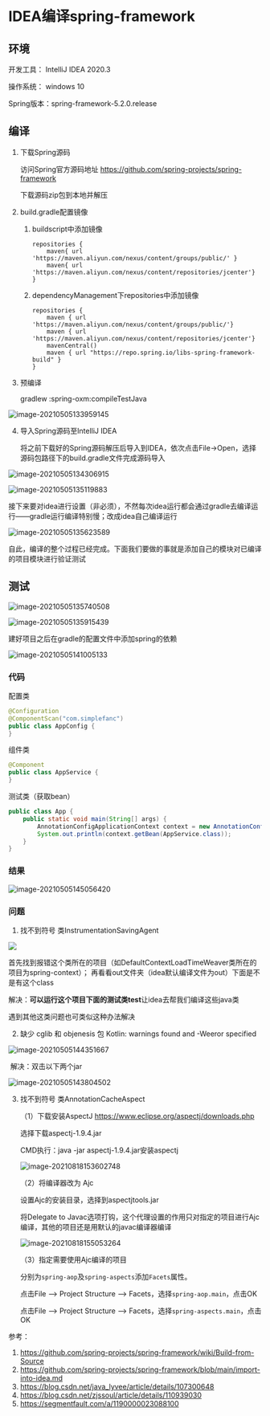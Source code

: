 # IDEA编译spring-framework

## 环境

开发工具： IntelliJ IDEA 2020.3

操作系统： windows 10

Spring版本：spring-framework-5.2.0.release

## 编译

1. 下载Spring源码

   访问Spring官方源码地址 https://github.com/spring-projects/spring-framework
   
   下载源码zip包到本地并解压

2. build.gradle配置镜像

    1. buildscript中添加镜像

       ```
       repositories {
           maven{ url 'https://maven.aliyun.com/nexus/content/groups/public/' }
           maven{ url 'https://maven.aliyun.com/nexus/content/repositories/jcenter'}
       }
       ```

    2. dependencyManagement下repositories中添加镜像

       ```
       repositories {
           maven { url 'https://maven.aliyun.com/nexus/content/groups/public/'}
           maven { url 'https://maven.aliyun.com/nexus/content/repositories/jcenter'}
           mavenCentral()
           maven { url "https://repo.spring.io/libs-spring-framework-build" }
       }
       ```

3. 预编译

   gradlew :spring-oxm:compileTestJava

![image-20210505133959145](https://gitee.com/cf_9909/image_bed/raw/master/images/image-20210505133959145.png)

4. 导入Spring源码至IntelliJ IDEA

   将之前下载好的Spring源码解压后导入到IDEA，依次点击File->Open，选择源码包路径下的build.gradle文件完成源码导入

![image-20210505134306915](https://gitee.com/cf_9909/image_bed/raw/master/images/image-20210505134306915.png)

![image-20210505135119883](https://gitee.com/cf_9909/image_bed/raw/master/images/image-20210505135119883.png)

接下来要对idea进行设置（非必须），不然每次idea运行都会通过gradle去编译运行——gradle运行编译特别慢；改成idea自己编译运行

![image-20210505135623589](https://gitee.com/cf_9909/image_bed/raw/master/images/image-20210505135623589.png)

自此，编译的整个过程已经完成。下面我们要做的事就是添加自己的模块对已编译的项目模块进行验证测试

## 测试

![image-20210505135740508](https://gitee.com/cf_9909/image_bed/raw/master/images/image-20210505135740508.png)

![image-20210505135915439](https://gitee.com/cf_9909/image_bed/raw/master/images/image-20210505135915439.png)

建好项目之后在gradle的配置文件中添加spring的依赖

![image-20210505141005133](https://gitee.com/cf_9909/image_bed/raw/master/images/image-20210505141005133.png)

### 代码

配置类

```java
@Configuration
@ComponentScan("com.simplefanc")
public class AppConfig {
}
```

组件类

```java
@Component
public class AppService {
}
```

测试类（获取bean）

```java
public class App {
	public static void main(String[] args) {
		AnnotationConfigApplicationContext context = new AnnotationConfigApplicationContext(AppConfig.class);
		System.out.println(context.getBean(AppService.class));
	}
}
```

### 结果

![image-20210505145056420](https://gitee.com/cf_9909/image_bed/raw/master/images/image-20210505145056420.png)

### 问题

1. 找不到符号 类InstrumentationSavingAgent

![](https://gitee.com/cf_9909/image_bed/raw/master/images/20210505154946.png)

   首先找到报错这个类所在的项目（如DefaultContextLoadTimeWeaver类所在的项目为spring-context）；
   再看看out文件夹（idea默认编译文件为out）下面是不是有这个class

   解决：**可以运行这个项目下面的测试类test**让idea去帮我们编译这些java类

   遇到其他这类问题也可类似这种办法解决

2. 缺少 cglib 和 objenesis 包
   Kotlin: warnings found and -Weeror specified

![image-20210505144351667](https://gitee.com/cf_9909/image_bed/raw/master/images/image-20210505144351667.png)

​		解决：双击以下两个jar

![image-20210505143804502](https://gitee.com/cf_9909/image_bed/raw/master/images/image-20210505143804502.png)

3. 找不到符号 类AnnotationCacheAspect

   （1）下载安装AspectJ https://www.eclipse.org/aspectj/downloads.php

   选择下载aspectj-1.9.4.jar

   CMD执行：java -jar aspectj-1.9.4.jar安装aspectj

   ![image-20210818153602748](https://gitee.com/cf_9909/image_bed/raw/master/images/image-20210818153602748.png)

   （2）将编译器改为 Ajc

   设置Ajc的安装目录，选择到aspectjtools.jar

   将Delegate to Javac选项打钩，这个代理设置的作用只对指定的项目进行Ajc编译，其他的项目还是用默认的javac编译器编译

   ![image-20210818155053264](https://gitee.com/cf_9909/image_bed/raw/master/images/image-20210818155053264.png)

   （3）指定需要使用Ajc编译的项目

   分别为`spring-aop`及`spring-aspects`添加`Facets`属性。

   点击File --> Project Structure --> Facets，选择`spring-aop.main`，点击OK

   点击File --> Project Structure --> Facets，选择`spring-aspects.main`，点击OK



参考：

1. https://github.com/spring-projects/spring-framework/wiki/Build-from-Source
2. https://github.com/spring-projects/spring-framework/blob/main/import-into-idea.md
3. https://blog.csdn.net/java_lyvee/article/details/107300648
4. https://blog.csdn.net/zjssoul/article/details/110939030
5. https://segmentfault.com/a/1190000023088100